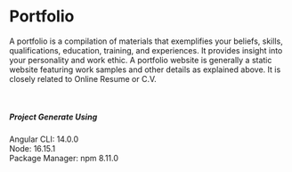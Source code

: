 # Portfolio

A portfolio is a compilation of materials that exemplifies your beliefs, skills, qualifications, education, training, and experiences. It provides insight into your personality and work ethic. A portfolio website is generally a static website featuring work samples and other details as explained above. It is closely related to Online Resume or C.V.

<br>


#####  __Project Generate Using__
Angular CLI: 14.0.0 <br>
Node: 16.15.1<br>
Package Manager: npm 8.11.0 
